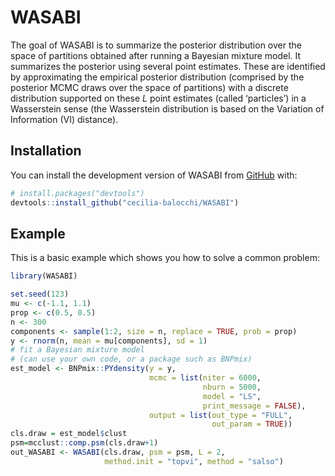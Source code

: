 
<!-- README.md is generated from README.Rmd. Please edit that file -->

# WASABI

<!-- badges: start -->
<!-- badges: end -->

The goal of WASABI is to summarize the posterior distribution over the
space of partitions obtained after running a Bayesian mixture model. It
summarizes the posterior using several point estimates. These are
identified by approximating the empirical posterior distribution
(comprised by the posterior MCMC draws over the space of partitions)
with a discrete distribution supported on these $L$ point estimates
(called ‘particles’) in a Wasserstein sense (the Wasserstein
distribution is based on the Variation of Information (VI) distance).

## Installation

You can install the development version of WASABI from
[GitHub](https://github.com/) with:

``` r
# install.packages("devtools")
devtools::install_github("cecilia-balocchi/WASABI")
```

## Example

This is a basic example which shows you how to solve a common problem:

``` r
library(WASABI)

set.seed(123)
mu <- c(-1.1, 1.1)
prop <- c(0.5, 0.5)
n <- 300
components <- sample(1:2, size = n, replace = TRUE, prob = prop)
y <- rnorm(n, mean = mu[components], sd = 1)
# fit a Bayesian mixture model
# (can use your own code, or a package such as BNPmix)
est_model <- BNPmix::PYdensity(y = y,
                               mcmc = list(niter = 6000,
                                           nburn = 5000,
                                           model = "LS",
                                           print_message = FALSE),
                               output = list(out_type = "FULL", 
                                             out_param = TRUE))
cls.draw = est_model$clust
psm=mcclust::comp.psm(cls.draw+1)
out_WASABI <- WASABI(cls.draw, psm = psm, L = 2,
                     method.init = "topvi", method = "salso")
```

<!-- You'll still need to render `README.Rmd` regularly, to keep `README.md` up-to-date. `devtools::build_readme()` is handy for this. -->
